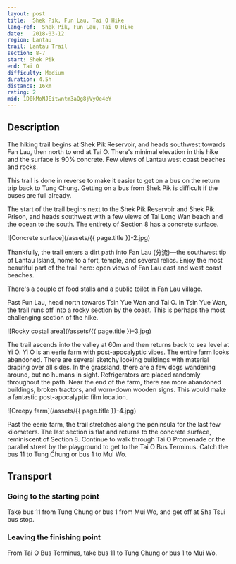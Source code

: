 ```yaml
---
layout: post
title:  Shek Pik, Fun Lau, Tai O Hike
lang-ref:  Shek Pik, Fun Lau, Tai O Hike
date:   2018-03-12
region: Lantau
trail: Lantau Trail
section: 8-7
start: Shek Pik
end: Tai O
difficulty: Medium
duration: 4.5h
distance: 16km
rating: 2
mid: 1D0kMoNJEitwntm3aQg8jVyOe4eY
---
```

## Description

The hiking trail begins at Shek Pik Reservoir, and heads southwest towards Fan Lau, then north to end at Tai O. There's minimal elevation in this hike and the surface is 90% concrete. Few views of Lantau west coast beaches and rocks.

This trail is done in reverse to make it easier to get on a bus on the return trip back to Tung Chung. Getting on a bus from Shek Pik is difficult if the buses are full already.

The start of the trail begins next to the Shek Pik Reservoir and Shek Pik Prison, and heads southwest with a few views of Tai Long Wan beach and the ocean to the south. The entirety of Section 8 has a concrete surface.

![Concrete surface](/assets/{{ page.title }}-2.jpg)

Thankfully, the trail enters a dirt path into Fan Lau (分流)—the southwest tip of Lantau Island, home to a fort, temple, and several relics. Enjoy the most beautiful part of the trail here: open views of Fan Lau east and west coast beaches.

There's a couple of food stalls and a public toilet in Fan Lau village.

Past Fun Lau, head north towards Tsin Yue Wan and Tai O. In Tsin Yue Wan, the trail runs off into a rocky section by the coast. This is perhaps the most challenging section of the hike. 

![Rocky costal area](/assets/{{ page.title }}-3.jpg)

The trail ascends into the valley at 60m and then returns back to sea level at Yi O. Yi O is an eerie farm with post-apocalyptic vibes. The entire farm looks abandoned. There are several sketchy looking buildings with material draping over all sides. In the grassland, there are a few dogs wandering around, but no humans in sight. Refrigerators are placed randomly throughout the path.  Near the end of the farm, there are more abandoned buildings, broken tractors, and worn-down wooden signs. This would make a fantastic post-apocalyptic film location.

![Creepy farm](/assets/{{ page.title }}-4.jpg)

Past the eerie farm, the trail stretches along the peninsula for the last few kilometers. The last section is flat and returns to the concrete surface, reminiscent of Section 8. Continue to walk through Tai O Promenade or the parallel street by the playground to get to the Tai O Bus Terminus. Catch the bus 11 to Tung Chung or bus 1 to Mui Wo.



## Transport

### Going to the starting point

Take bus 11 from Tung Chung or bus 1 from Mui Wo, and get off at Sha Tsui bus stop.

### Leaving the finishing point

From Tai O Bus Terminus, take bus 11 to Tung Chung or bus 1 to Mui Wo.